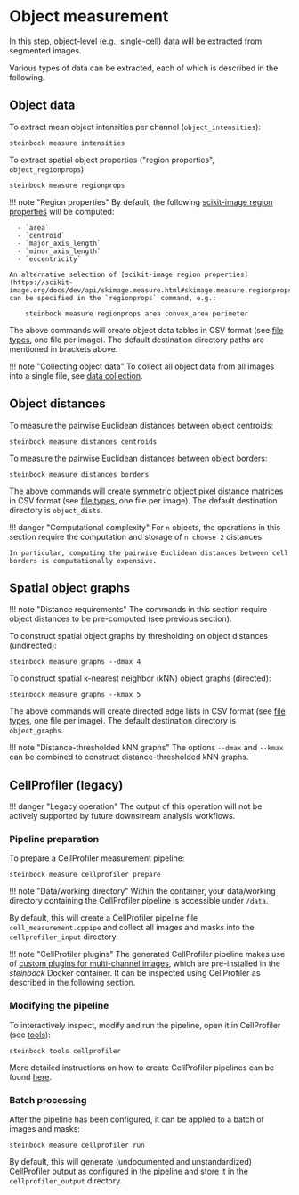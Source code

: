 # Object measurement

In this step, object-level (e.g., single-cell) data will be extracted from segmented images.

Various types of data can be extracted, each of which is described in the following.

## Object data

To extract mean object intensities per channel (`object_intensities`):

    steinbock measure intensities

To extract spatial object properties ("region properties", `object_regionprops`):

    steinbock measure regionprops

!!! note "Region properties"
    By default, the following [scikit-image region properties](https://scikit-image.org/docs/dev/api/skimage.measure.html#skimage.measure.regionprops) will be computed:

      - `area`
      - `centroid`
      - `major_axis_length`
      - `minor_axis_length`
      - `eccentricity`

    An alternative selection of [scikit-image region properties](https://scikit-image.org/docs/dev/api/skimage.measure.html#skimage.measure.regionprops) can be specified in the `regionprops` command, e.g.:

        steinbock measure regionprops area convex_area perimeter

The above commands will create object data tables in CSV format (see [file types](../specs/file-types.md#object-data), one file per image). The default destination directory paths are mentioned in brackets above.

!!! note "Collecting object data"
    To collect all object data from all images into a single file, see [data collection](tools.md#data-collection).

## Object distances

To measure the pairwise Euclidean distances between object centroids:

    steinbock measure distances centroids

To measure the pairwise Euclidean distances between object borders:

    steinbock measure distances borders

The above commands will create symmetric object pixel distance matrices in CSV format (see [file types](../specs/file-types.md#object-distances), one file per image). The default destination directory is `object_dists`.

!!! danger "Computational complexity"
    For `n` objects, the operations in this section require the computation and storage of `n choose 2` distances.

    In particular, computing the pairwise Euclidean distances between cell borders is computationally expensive.

## Spatial object graphs

!!! note "Distance requirements"
    The commands in this section require object distances to be pre-computed (see previous section).

To construct spatial object graphs by thresholding on object distances (undirected):

    steinbock measure graphs --dmax 4

To construct spatial k-nearest neighbor (kNN) object graphs (directed):

    steinbock measure graphs --kmax 5

The above commands will create directed edge lists in CSV format (see [file types](../specs/file-types.md#spatial-object-graphs), one file per image). The default destination directory is `object_graphs`.

!!! note "Distance-thresholded kNN graphs"
    The options `--dmax` and `--kmax` can be combined to construct distance-thresholded kNN graphs.

## CellProfiler (legacy)

!!! danger "Legacy operation"
    The output of this operation will not be actively supported by future downstream analysis workflows.

### Pipeline preparation

To prepare a CellProfiler measurement pipeline:

    steinbock measure cellprofiler prepare

!!! note "Data/working directory"
    Within the container, your data/working directory containing the CellProfiler pipeline is accessible under `/data`.

By default, this will create a CellProfiler pipeline file `cell_measurement.cppipe` and collect all images and masks into the `cellprofiler_input` directory.

!!! note "CellProfiler plugins"
    The generated CellProfiler pipeline makes use of [custom plugins for multi-channel images](https://github.com/BodenmillerGroup/ImcPluginsCP), which are pre-installed in the *steinbock* Docker container. It can be inspected using CellProfiler as described in the following section.

### Modifying the pipeline

To interactively inspect, modify and run the pipeline, open it in CellProfiler (see [tools](tools.md#cellprofiler)):

    steinbock tools cellprofiler

More detailed instructions on how to create CellProfiler pipelines can be found [here](https://cellprofiler-manual.s3.amazonaws.com/CellProfiler-4.1.3/help/pipelines_building.html).

### Batch processing

After the pipeline has been configured, it can be applied to a batch of images and masks:

    steinbock measure cellprofiler run

By default, this will generate (undocumented and unstandardized) CellProfiler output as configured in the pipeline and store it in the `cellprofiler_output` directory.
